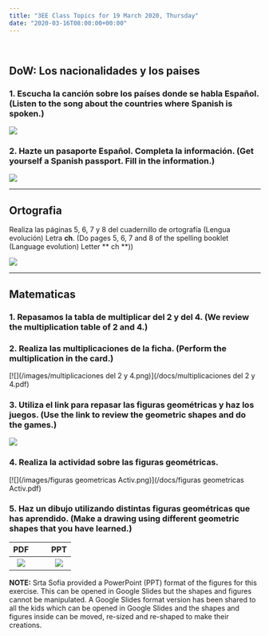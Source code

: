 ```yaml
---
title: "3EE Class Topics for 19 March 2020, Thursday"
date: "2020-03-16T08:00:00+00:00"
---
```


&nbsp;

## DoW: Los nacionalidades y los paises

### 1. Escucha la canción sobre los países donde se habla Español. (Listen to the song about the countries where Spanish is spoken.)

[![](/images/Países.png)](https://rockalingua.com/videos/spanish-speaking-countries)

### 2. Hazte un pasaporte Español. Completa la información. (Get yourself a Spanish passport. Fill in the information.)

[![](/images/spanishPassport.png)](/docs/t2-sp-13822-spanish-passport-template-activity_ver_1.pdf)

<hr>

## Ortografia

Realiza las páginas 5, 6, 7 y 8 del cuadernillo de ortografía (Lengua evolución) Letra **ch**. (Do pages 5, 6, 7 and 8 of the spelling booklet (Language evolution) Letter ** ch **))

[![](/images/lenguaEvolución.png)](/docs/lección2_ch.pdf)

<hr>

## Matematicas

### 1. Repasamos la tabla de multiplicar del 2 y del 4. (We review the multiplication table of 2 and 4.)

### 2. Realiza las multiplicaciones de la ficha. (Perform the multiplication in the card.)

[![](/images/multiplicaciones del 2 y 4.png)](/docs/multiplicaciones del 2 y 4.pdf)

### 3. Utiliza el link para repasar las figuras geométricas y haz los juegos. (Use the link to review the geometric shapes and do the games.)

[![](/images/lasFiguras.png)](https://www.onlinefreespanish.com/aplica/lessons/shapes/shapesmenu.htm#.XnRgKS2cbUI)

### 4. Realiza la actividad sobre las figuras geométricas. 

[![](/images/figuras geometricas Activ.png)](/docs/figuras geometricas Activ.pdf)

### 5. Haz un dibujo utilizando distintas figuras geométricas que has aprendido. (Make a drawing using different geometric shapes that you have learned.)



**PDF** | &nbsp; &nbsp; | **PPT**
:---: | :---: | :---:
[![](/images/figuras.png)](/docs/figuras.pdf) | &nbsp; &nbsp; | [![](/images/figuras.png)](/docs/figuras.ppt) 



**NOTE:** Srta Sofia provided a PowerPoint (PPT) format of the figures for this exercise. This can be opened in Google Slides but the shapes and figures cannot be manipulated. A Google Slides format version has been shared to all the kids which can be opened in Google Slides and the shapes and figures inside can be moved, re-sized and re-shaped to make their creations.

<br/>
<br/>


